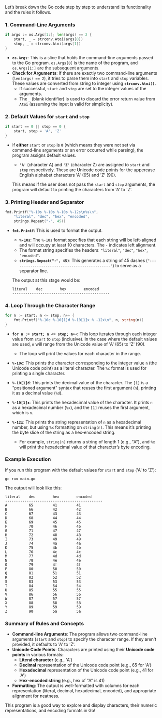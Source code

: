 Let’s break down the Go code step by step to understand its functionality and the rules it follows.

### **1. Command-Line Arguments**
```go
if args := os.Args[1:]; len(args) == 2 {
    start, _ = strconv.Atoi(args[0])
    stop, _ = strconv.Atoi(args[1])
}
```
- **`os.Args`**: This is a slice that holds the command-line arguments passed to the Go program. `os.Args[0]` is the name of the program, and `os.Args[1:]` are the subsequent arguments.
- **Check for Arguments**: If there are exactly two command-line arguments (`len(args) == 2`), it tries to parse them into `start` and `stop` variables. These values are converted from string to integer using **`strconv.Atoi()`**.
  - If successful, `start` and `stop` are set to the integer values of the arguments.
  - The `_` (blank identifier) is used to discard the error return value from `Atoi` (assuming the input is valid for simplicity).

### **2. Default Values for `start` and `stop`**
```go
if start == 0 || stop == 0 {
    start, stop = 'A', 'Z'
}
```
- If **either** `start` or `stop` is `0` (which means they were not set via command-line arguments or an error occurred while parsing), the program assigns default values.
  - **`'A'`** (character A) and **`'Z'`** (character Z) are assigned to `start` and `stop` respectively. These are Unicode code points for the uppercase English alphabet characters 'A' (65) and 'Z' (90).
  
  This means if the user does not pass the `start` and `stop` arguments, the program will default to printing the characters from 'A' to 'Z'.

### **3. Printing Header and Separator**
```go
fmt.Printf("%-10s %-10s %-10s %-12s\n%s\n",
    "literal", "dec", "hex", "encoded",
    strings.Repeat("-", 45))
```
- **`fmt.Printf`**: This is used to format the output.
  - **`%-10s`**: The `%-10s` format specifies that each string will be left-aligned and will occupy at least 10 characters. The `-` indicates left alignment.
  - The format string specifies the headers: `"literal"`, `"dec"`, `"hex"`, `"encoded"`.
  - **`strings.Repeat("-", 45)`**: This generates a string of 45 dashes (`"---------------------------------------------"`) to serve as a separator line.
  
  The output at this stage would be:
  ```
  literal    dec        hex        encoded       
  ---------------------------------------------
  ```

### **4. Loop Through the Character Range**
```go
for n := start; n <= stop; n++ {
    fmt.Printf("%-10c %-10[1]d %-10[1]x % -12x\n", n, string(n))
}
```
- **`for n := start; n <= stop; n++`**: This loop iterates through each integer value from `start` to `stop` (inclusive). In the case where the default values are used, `n` will range from the Unicode value of 'A' (65) to 'Z' (90).
  - The loop will print the values for each character in the range.

- **`%-10c`**: This prints the character corresponding to the integer value `n` (the Unicode code point) as a literal character. The `%c` format is used for printing a single character.
  
- **`%-10[1]d`**: This prints the decimal value of the character. The `[1]` is a "positioned argument" syntax that reuses the first argument (`n`), printing it as a decimal value (`%d`).

- **`%-10[1]x`**: This prints the hexadecimal value of the character. It prints `n` as a hexadecimal number (`%x`), and the `[1]` reuses the first argument, which is `n`.

- **`%-12x`**: This prints the string representation of `n` as a hexadecimal number, but using `%x` formatting on `string(n)`. This means it’s printing the byte slice of the string as a hex-encoded string. 
  - For example, `string(n)` returns a string of length 1 (e.g., "A"), and `%x` will print the hexadecimal value of that character’s byte encoding.

### **Example Execution**
If you run this program with the default values for `start` and `stop` ('A' to 'Z'):

```
go run main.go
```

The output will look like this:
```
literal    dec        hex        encoded       
---------------------------------------------
A          65         41         41            
B          66         42         42            
C          67         43         43            
D          68         44         44            
E          69         45         45            
F          70         46         46            
G          71         47         47            
H          72         48         48            
I          73         49         49            
J          74         4a         4a            
K          75         4b         4b            
L          76         4c         4c            
M          77         4d         4d            
N          78         4e         4e            
O          79         4f         4f            
P          80         50         50            
Q          81         51         51            
R          82         52         52            
S          83         53         53            
T          84         54         54            
U          85         55         55            
V          86         56         56            
W          87         57         57            
X          88         58         58            
Y          89         59         59            
Z          90         5a         5a            
```

### **Summary of Rules and Concepts**
- **Command-line Arguments**: The program allows two command-line arguments (`start` and `stop`) to specify the character range. If they aren't provided, it defaults to 'A' to 'Z'.
- **Unicode Code Points**: Characters are printed using their **Unicode code points** in various formats:
  - **Literal character** (e.g., 'A')
  - **Decimal** representation of the Unicode code point (e.g., 65 for 'A')
  - **Hexadecimal** representation of the Unicode code point (e.g., 41 for 'A')
  - **Hex-encoded string** (e.g., hex of "A" is 41)
- **Formatting**: The output is well-formatted with columns for each representation (literal, decimal, hexadecimal, encoded), and appropriate alignment for neatness.

This program is a good way to explore and display characters, their numeric representations, and encoding formats in Go!
